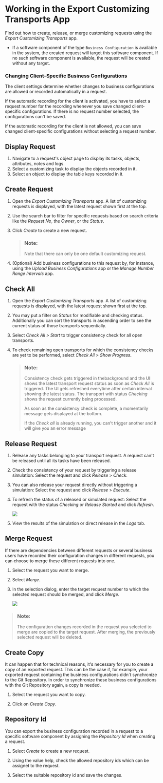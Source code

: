 <!-- loiocc16fd0c10ef4ed39a50ac718c71e5a8 -->

# Working in the Export Customizing Transports App

Find out how to create, release, or merge customizing requests using the *Export Customizing Transports* app.

-   If a software component of the type `Business Configuration` is available in the system, the created request will target this software component. If no such software component is available, the request will be created without any target.





### Changing Client-Specific Business Configurations

The client settings determine whether changes to business configurations are allowed or recorded automatically in a request.

If the automatic recording for the client is activated, you have to select a request number for the recording whenever you save changed client-specific configurations. If there is no request number selected, the configurations can't be saved.

If the automatic recording for the client is not allowed, you can save changed client-specific configurations without selecting a request number.



<a name="loiocc16fd0c10ef4ed39a50ac718c71e5a8__section_ok1_4dv_vxb"/>

## Display Request

1.  Navigate to a request's object page to display its tasks, objects, attributes, notes and logs.
2.  Select a customizing task to display the objects recorded in it.
3.  Select an object to display the table keys recorded in it.



<a name="loiocc16fd0c10ef4ed39a50ac718c71e5a8__section_qfh_hwf_bpb"/>

## Create Request

1.  Open the *Export Customizing Transports* app. A list of customizing requests is displayed, with the latest request shown first at the top.
2.  Use the search bar to filter for specific requests based on search criteria like the *Request No*, the *Owner*, or the *Status*.
3.  Click *Create* to create a new request.

    > ### Note:  
    > Note that there can only be one default customizing request.

4.  \(Optional\) Add business configurations to this request by, for instance, using the *Upload Business Configurations* app or the *Manage Number Range Intervals* app.



<a name="loiocc16fd0c10ef4ed39a50ac718c71e5a8__section_ukj_jcv_vxb"/>

## Check All

1.  Open the *Export Customizing Transports* app. A list of customizing requests is displayed, with the latest request shown first at the top.

2.  You may put a filter on *Status* for modifiable and checking status. Additionally you can sort the transports in ascending order to see the current status of those transports sequentially.

3.  Select *Check All \> Start* to trigger consistency check for all open transports.

4.  To check remaining open transports for which the consistency checks are yet to be performed, select *Check All \> Show Progress*.

    > ### Note:  
    > Consistency check gets triggered in thebackground and the UI shows the latest transport request status as soon as *Check All* is triggered. The UI gets refreshed everytime after certain interval showing the latest status. The transport with status *Checking* shows the request currently being processed.
    > 
    > As soon as the consistency check is complete, a momentarily message gets displayed at the bottom.
    > 
    > If the *Check all* is already running, you can't trigger another and it will give you an error message




<a name="loiocc16fd0c10ef4ed39a50ac718c71e5a8__section_wmc_m5s_vrb"/>

## Release Request

1.  Release any tasks belonging to your transport request. A request can't be released until all its tasks have been released.
2.  Check the consistency of your request by triggering a release simulation: Select the request and click *Release* \> *Check*.
3.  You can also release your request directly without triggering a simulation: Select the request and click *Release* \> *Execute*.

4.  To refresh the status of a released or simulated request: Select the request with the status *Checking* or *Release Started* and click *Refresh*.

    ![](images/RefreshImage_9bb7b10.png)

5.  View the results of the simulation or direct release in the *Logs* tab.




<a name="loiocc16fd0c10ef4ed39a50ac718c71e5a8__section_mh5_ljs_vrb"/>

## Merge Request

If there are dependencies between different requests or several business users have recorded their configuration changes in different requests, you can choose to merge these different requests into one.

1.  Select the request you want to merge.

2.  Select *Merge*.

3.  In the selection dialog, enter the target request number to which the selected request should be merged, and click *Merge*.

    ![](images/MergeScreen_b7973c1.png)


> ### Note:  
> The configuration changes recorded in the request you selected to merge are copied to the target request. After merging, the previously selected request will be deleted.



<a name="loiocc16fd0c10ef4ed39a50ac718c71e5a8__section_ljq_mjs_vrb"/>

## Create Copy

It can happen that for technical reasons, it's necessary for you to create a copy of an exported request. This can be the case if, for example, your exported request containing the business configurations didn't synchronize to the Git Repository. In order to synchronize these business configurations with the Git Repository again, a copy is needed.

1.  Select the request you want to copy.

2.  Click on *Create Copy*.




<a name="loiocc16fd0c10ef4ed39a50ac718c71e5a8__section_j4k_bcb_55b"/>

## Repository Id

You can export the business configuration recorded in a request to a specific software component by assigning the *Repository Id* when creating a request.

1.  Select *Create* to create a new request.

2.  Using the value help, check the allowed repository ids which can be assignet to the request.

3.  Select the suitable repository id and save the changes.


